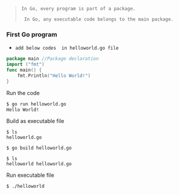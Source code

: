 > ` In Go, every program is part of a package. `
>
> `	In Go, any executable code belongs to the main package.`



### First Go program

- `add below codes  in helloworld.go file `

```go
package main //Package declaration
import ("fmt")
func main() {
	fmt.Println("Hello World!")
}
```



 Run the code

```cmd
$ go run helloworld.go
Hello World!
```

Build as executable file

```
$ ls
helloworld.go

$ go build helloworld.go

$ ls
helloworld helloworld.go
```

Run executable file

```
$ ./helloworld
```

